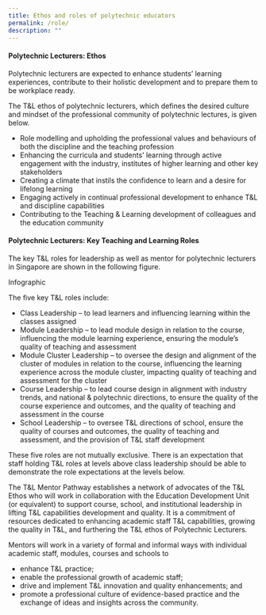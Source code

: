 ```yaml
---
title: Ethos and roles of polytechnic educators
permalink: /role/
description: ""
---
```

#### Polytechnic Lecturers: Ethos

Polytechnic lecturers are expected to enhance students’ learning experiences, contribute to their holistic development and to prepare them to be workplace ready.

The T&L ethos of polytechnic lecturers, which defines the desired culture and mindset of the professional community of polytechnic lectures, is given below.

* Role modelling and upholding the professional values and behaviours of both the discipline and the teaching profession
* Enhancing the curricula and students’ learning through active engagement with the industry, institutes of higher learning and other key stakeholders
* Creating a climate that instils the confidence to learn and a desire for lifelong learning
* Engaging actively in continual professional development to enhance T&L and discipline capabilities
* Contributing to the Teaching & Learning development of colleagues and the education community


#### Polytechnic Lecturers: Key Teaching and Learning Roles

The key T&L roles for leadership as well as mentor for polytechnic lecturers in Singapore are shown in the following figure.

Infographic


The five key T&L roles include:

* Class Leadership – to lead learners and influencing learning within the classes assigned
* Module Leadership – to lead module design in relation to the course, influencing the module learning experience, ensuring the module’s quality of teaching and assessment
* Module Cluster Leadership – to oversee the design and alignment of the cluster of modules in relation to the course, influencing the learning experience across the module cluster, impacting quality of teaching and assessment for the cluster
* Course Leadership – to lead course design in alignment with industry trends, and national & polytechnic directions, to ensure the quality of the course experience and outcomes, and the quality of teaching and assessment in the course
* School Leadership – to oversee T&L directions of school, ensure the quality of courses and outcomes, the quality of teaching and assessment, and the provision of T&L staff development

These five roles are not mutually exclusive. There is an expectation that staff holding T&L roles at levels above class leadership should be able to demonstrate the role expectations at the levels below.

The T&L Mentor Pathway establishes a network of advocates of the T&L Ethos who will work in collaboration with the Education Development Unit (or equivalent) to support course, school, and institutional leadership in lifting T&L capabilities development and quality. It is a commitment of resources dedicated to enhancing academic staff T&L capabilities, growing the quality in T&L, and furthering the T&L ethos of Polytechnic Lecturers.

Mentors will work in a variety of formal and informal ways with individual academic staff, modules, courses and schools to

* enhance T&L practice;
* enable the professional growth of academic staff;
* drive and implement T&L innovation and quality enhancements; and
* promote a professional culture of evidence-based practice and the exchange of ideas and insights across the community.